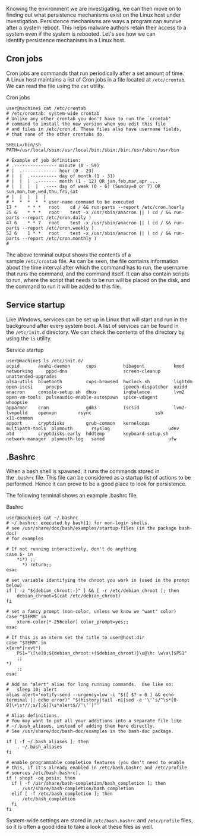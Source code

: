 Knowing the environment we are investigating, we can then move on to finding out what persistence mechanisms exist on the Linux host under investigation. Persistence mechanisms are ways a program can survive after a system reboot. This helps malware authors retain their access to a system even if the system is rebooted. Let's see how we can identify persistence mechanisms in a Linux host.

## Cron jobs

Cron jobs are commands that run periodically after a set amount of time. A Linux host maintains a list of Cron jobs in a file located at `/etc/crontab`. We can read the file using the `cat` utility.

Cron jobs

```shell-session
user@machine$ cat /etc/crontab 
# /etc/crontab: system-wide crontab
# Unlike any other crontab you don't have to run the `crontab'
# command to install the new version when you edit this file
# and files in /etc/cron.d. These files also have username fields,
# that none of the other crontabs do.

SHELL=/bin/sh
PATH=/usr/local/sbin:/usr/local/bin:/sbin:/bin:/usr/sbin:/usr/bin

# Example of job definition:
# .---------------- minute (0 - 59)
# |  .------------- hour (0 - 23)
# |  |  .---------- day of month (1 - 31)
# |  |  |  .------- month (1 - 12) OR jan,feb,mar,apr ...
# |  |  |  |  .---- day of week (0 - 6) (Sunday=0 or 7) OR sun,mon,tue,wed,thu,fri,sat
# |  |  |  |  |
# *  *  *  *  * user-name command to be executed
17 *	* * *	root    cd / && run-parts --report /etc/cron.hourly
25 6	* * *	root	test -x /usr/sbin/anacron || ( cd / && run-parts --report /etc/cron.daily )
47 6	* * 7	root	test -x /usr/sbin/anacron || ( cd / && run-parts --report /etc/cron.weekly )
52 6	1 * *	root	test -x /usr/sbin/anacron || ( cd / && run-parts --report /etc/cron.monthly )
#
```

The above terminal output shows the contents of a sample `/etc/crontab` file. As can be seen, the file contains information about the time interval after which the command has to run, the username that runs the command, and the command itself. It can also contain scripts to run, where the script that needs to be run will be placed on the disk, and the command to run it will be added to this file.

## Service startup

Like Windows, services can be set up in Linux that will start and run in the background after every system boot. A list of services can be found in the `/etc/init.d` directory. We can check the contents of the directory by using the `ls` utility.

Service startup

```shell-session
user@machine$ ls /etc/init.d/
acpid       avahi-daemon      cups          hibagent           kmod             networking     pppd-dns                     screen-cleanup     unattended-upgrades
alsa-utils  bluetooth         cups-browsed  hwclock.sh         lightdm          open-iscsi     procps                       speech-dispatcher  uuidd
anacron     console-setup.sh  dbus          irqbalance         lvm2             open-vm-tools  pulseaudio-enable-autospawn  spice-vdagent      whoopsie
apparmor    cron              gdm3          iscsid             lvm2-lvmpolld    openvpn        rsync                        ssh                x11-common
apport      cryptdisks        grub-common   kerneloops         multipath-tools  plymouth       rsyslog                      udev
atd         cryptdisks-early  hddtemp       keyboard-setup.sh  network-manager  plymouth-log   saned                        ufw
```

## .Bashrc

When a bash shell is spawned, it runs the commands stored in the `.bashrc` file. This file can be considered as a startup list of actions to be performed. Hence it can prove to be a good place to look for persistence. 

The following terminal shows an example .bashrc file.

Bashrc

```shell-session
user@machine$ cat ~/.bashrc
# ~/.bashrc: executed by bash(1) for non-login shells.
# see /usr/share/doc/bash/examples/startup-files (in the package bash-doc)
# for examples

# If not running interactively, don't do anything
case $- in
    *i*) ;;
      *) return;;
esac

# set variable identifying the chroot you work in (used in the prompt below)
if [ -z "${debian_chroot:-}" ] && [ -r /etc/debian_chroot ]; then
    debian_chroot=$(cat /etc/debian_chroot)
fi

# set a fancy prompt (non-color, unless we know we "want" color)
case "$TERM" in
    xterm-color|*-256color) color_prompt=yes;;
esac

# If this is an xterm set the title to user@host:dir
case "$TERM" in
xterm*|rxvt*)
    PS1="\[\e]0;${debian_chroot:+($debian_chroot)}\u@\h: \w\a\]$PS1"
    ;;
*)
    ;;
esac

# Add an "alert" alias for long running commands.  Use like so:
#   sleep 10; alert
alias alert='notify-send --urgency=low -i "$([ $? = 0 ] && echo terminal || echo error)" "$(history|tail -n1|sed -e '\''s/^\s*[0-9]\+\s*//;s/[;&|]\s*alert$//'\'')"'

# Alias definitions.
# You may want to put all your additions into a separate file like
# ~/.bash_aliases, instead of adding them here directly.
# See /usr/share/doc/bash-doc/examples in the bash-doc package.

if [ -f ~/.bash_aliases ]; then
    . ~/.bash_aliases
fi

# enable programmable completion features (you don't need to enable
# this, if it's already enabled in /etc/bash.bashrc and /etc/profile
# sources /etc/bash.bashrc).
if ! shopt -oq posix; then
  if [ -f /usr/share/bash-completion/bash_completion ]; then
    . /usr/share/bash-completion/bash_completion
  elif [ -f /etc/bash_completion ]; then
    . /etc/bash_completion
  fi
fi
```

System-wide settings are stored in `/etc/bash.bashrc` and `/etc/profile` files, so it is often a good idea to take a look at these files as well.